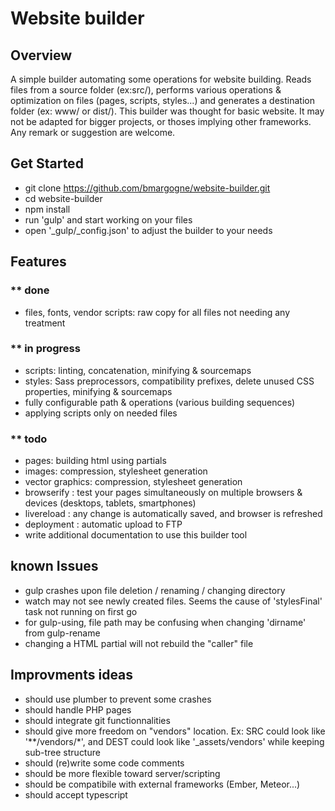 # Website builder

## Overview

A simple builder automating some operations for website building. Reads files from a source folder (ex:src/),
performs various operations & optimization on files (pages, scripts, styles...)
and generates a destination folder (ex: www/ or dist/).
This builder was thought for basic website. It may not be adapted for bigger projects, or thoses implying other frameworks.
Any remark or suggestion are welcome.

## Get Started

- git clone https://github.com/bmargogne/website-builder.git
- cd website-builder
- npm install
- run 'gulp' and start working on your files
- open '_gulp/_config.json' to adjust the builder to your needs

## Features

### ** done
- files, fonts, vendor scripts: raw copy for all files not needing any treatment

### ** in progress
- scripts: linting, concatenation, minifying & sourcemaps
- styles: Sass preprocessors, compatibility prefixes, delete unused CSS properties, minifying & sourcemaps
- fully configurable path & operations (various building sequences)
- applying scripts only on needed files

### ** todo
- pages: building html using partials
- images: compression, stylesheet generation
- vector graphics: compression, stylesheet generation
- browserify : test your pages simultaneously on multiple browsers & devices (desktops, tablets, smartphones)
- livereload : any change is automatically saved, and browser is refreshed
- deployment : automatic upload to FTP
- write additional documentation to use this builder tool


## known Issues
- gulp crashes upon file deletion / renaming / changing directory
- watch may not see newly created files. Seems the cause of 'stylesFinal' task not running on first go
- for gulp-using, file path may be confusing when changing 'dirname' from gulp-rename
- changing a HTML partial will not rebuild the "caller" file

## Improvments ideas
- should use plumber to prevent some crashes
- should handle PHP pages
- should integrate git functionnalities
- should give more freedom on "vendors" location. Ex: SRC could look like '**/vendors/*', and DEST could look like '_assets/vendors' while keeping sub-tree structure
- should (re)write some code comments
- should be more flexible toward server/scripting
- should be compatibile with external frameworks (Ember, Meteor...)
- should accept typescript